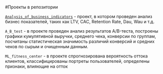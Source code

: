 #Проекты в репозитории 

[`Analysis_of_business_indicators`]() - проект, в котором проведен анализ бизнес показателей, таких как LTV, CAC, Retention Rate, Dau, Wau и т.д.

`A_B_test` - в проекте проведен анализ результатов A/B-теста, построены графики кумулятивной выручки,
среднего чека, конверсии по группам, посчитаны статистическая значимость различий конверсий и 
средних чеков по сырым и очищенным данным.

`ML_fitness_center` - в проекте спрогнозирована вероятность оттока клиентов, классифицированы портреты пользователей, определены признаки, влияющие на отток
